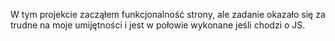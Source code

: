 W tym projekcie zacząłem funkcjonalność strony, ale zadanie okazało się za trudne na moje umijętności i jest w połowie wykonane jeśli chodzi o JS.
